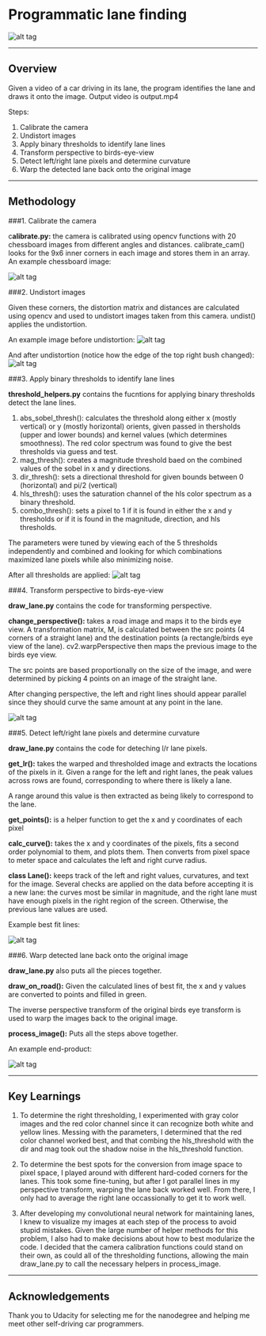 # Programmatic lane finding

![alt tag](./output_images/drawn_lane_lines.jpg)

---

## Overview ##
Given a video of a car driving in its lane, the program identifies the lane and draws it onto the image. Output video is output.mp4

Steps: 

1. Calibrate the camera
1. Undistort images
1. Apply binary thresholds to identify lane lines
1. Transform perspective to birds-eye-view
1. Detect left/right lane pixels and determine curvature
1. Warp the detected lane back onto the original image

---
## Methodology ##

###1. Calibrate the camera

c**alibrate.py:** the camera is calibrated using opencv functions with 20 chessboard images from different angles and distances. calibrate_cam() looks for the 9x6 inner corners in each image and stores them in an array. An example chessboard image:

![alt tag](./camera_cal/calibration11.jpg)


###2. Undistort images

Given these corners, the distortion matrix and distances are calculated using opencv and used to undistort images taken from this camera. undist() applies the undistortion.

An example image before undistortion: 
![alt tag](./test_images/test2.jpg)


And after undistortion (notice how the edge of the top right bush changed):
![alt tag](./output_images/test2_undistorted.jpg)



###3. Apply binary thresholds to identify lane lines

**threshold_helpers.py** contains the fucntions for applying binary thresholds detect the lane lines.

1. abs_sobel_thresh(): calculates the threshold along either x (mostly vertical) or y (mostly horizontal) orients, given passed in thersholds (upper and lower bounds) and kernel values (which determines smoothness). The red color spectrum was found to give the best thresholds via guess and test.
1. mag_thresh(): creates a magnitude threshold baed on the combined values of the sobel in x and y directions.
1. dir_thresh(): sets a directional threshold for given bounds between 0 (horizontal) and pi/2 (vertical)
1. hls_thresh(): uses the saturation channel of the hls color spectrum as a binary threshold.
1. combo_thresh(): sets a pixel to 1 if it is found in either the x and y thresholds or if it is found in the magnitude, direction, and hls thresholds. 

The parameters were tuned by viewing each of the 5 thresholds independently and combined and looking for which combinations maximized lane pixels while also minimizing noise. 

After all thresholds are applied:
![alt tag](./output_images/combo_threshold_2.jpg)



###4. Transform perspective to birds-eye-view

**draw_lane.py** contains the code for transforming perspective. 

**change_perspective():** takes a road image and maps it to the birds eye view. A transformation matrix, M, is calculated between the src points (4 corners of a straight lane) and the destination points (a rectangle/birds eye view of the lane). cv2.warpPerspective then maps the previous image to the birds eye view.

The src points are based proportionally on the size of the image, and were determined by picking 4 points on an image of the straight lane. 

After changing perspective, the left and right lines should appear parallel since they should curve the same amount at any point in the lane.

![alt tag](./output_images/warped_5.jpg)



###5. Detect left/right lane pixels and determine curvature

**draw_lane.py** contains the code for deteching l/r lane pixels.

**get_lr():** takes the warped and thresholded image and extracts the locations of the pixels in it. Given a range for the left and right lanes, the peak values across rows are found, corresponding to where there is likely a lane. 

A range around this value is then extracted as being likely to correspond to the lane. 


**get_points():** is a helper function to get the x and y coordinates of each pixel

**calc_curve():** takes the x and y coordinates of the pixels, fits a second order polynomial to them, and plots them. Then converts from pixel space to meter space and calculates the left and right curve radius.
  
**class Lane():** keeps track of the left and right values, curvatures, and text for the image. Several checks are applied on the data before accepting it is a new lane: the curves most be similar in magnitude, and the right lane must have enough pixels in the right region of the screen. Otherwise, the previous lane values are used. 

Example best fit lines:

![alt tag](./output_images/best_fit_lines.png)


###6. Warp detected lane back onto the original image

**draw_lane.py** also puts all the pieces together. 

**draw_on_road():** Given the calculated lines of best fit, the x and y values are converted to points and filled in green. 

The inverse perspective transform of the original birds eye transform is used to warp the images back to the original image. 

**process_image():** Puts all the steps above together. 

An example end-product: 

![alt tag](./output_images/final_6.jpg)

---

## Key Learnings

1. To determine the right thresholding, I experimented with gray color images and the red color channel since it can recognize both white and yellow lines. Messing with the parameters, I determined that the red color channel worked best, and that combing the hls_threshold with the dir and mag took out the shadow noise in the hls_threshold function.


1. To determine the best spots for the conversion from image space to pixel space, I played around with different hard-coded corners for the lanes. This took  some fine-tuning, but after I got parallel lines in my perspective transform, warping the lane back worked well. From there, I only had to average the right lane occassionally to get it to work well. 


1. After developing my convolutional neural network for maintaining lanes, I knew to visualize my images at each step of the process to avoid stupid mistakes. Given the large number of helper methods for this problem, I also had to make decisions about how to best modularize the code. I decided that the camera calibration functions could stand on their own, as could all of the thresholding functions, allowing the main draw_lane.py to call the necessary helpers in process_image.

---

## Acknowledgements 
Thank you to Udacity for selecting me for the nanodegree and helping me meet other self-driving car programmers.

